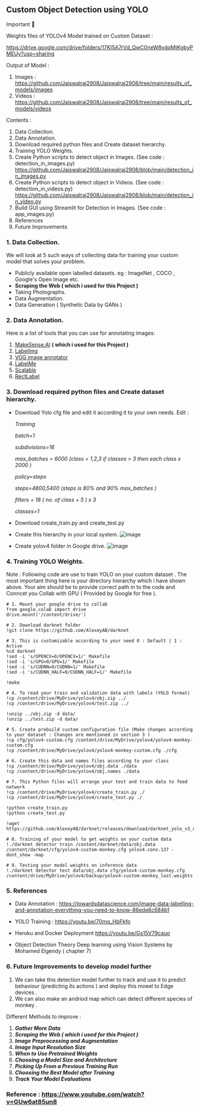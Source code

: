 ## Custom Object Detection using YOLO

Important 🚨

Weights files of YOLOv4 Model trained on Custom Dataset :

https://drive.google.com/drive/folders/17KI5A7rVd_QwC0neW8vdqMtKgbyPMEUy?usp=sharing

Output of Model :

1. Images : https://github.com/Jaiswalraj2908/Jaiswalraj2908/tree/main/results_of_models/images
2. Videos : https://github.com/Jaiswalraj2908/Jaiswalraj2908/tree/main/results_of_models/videos

Contents :
1. Data Collection.
2. Data Annotation.
3. Download required python files and Create dataset hierarchy. 
4. Training YOLO Weights.
5. Create Python scripts to detect object in Images. (See code : detection_in_images.py)
https://github.com/Jaiswalraj2908/Jaiswalraj2908/blob/main/detection_in_images.py
6. Create Python scripts to detect object in Videos. (See code : detection_in_videos.py)  
https://github.com/Jaiswalraj2908/Jaiswalraj2908/blob/main/detection_in_video.py
7. Build GUI using Streamlit for Detection in Images. (See code : app_images.py)
8. References  
9. Future Improvements 

### 1. Data Collection.

We will look at 5 such ways of collecting data for training your custom model that solves your problem.

- Publicly available open labelled datasets.
eg : ImageNet , COCO , Google's Open Image etc.
- **Scraping the Web ( which i used for this Project )**
- Taking Photographs.
- Data Augmentation.
- Data Generation ( Synthetic Data by GANs )

### 2. Data Annotation.
Here is a list of tools that you can use for annotating images:

1.  [MakeSense.AI](https://www.makesense.ai/)  **( which i used for this Project )**
2.  [LabelImg](https://github.com/tzutalin/labelImg)
3.  [VGG image annotator](https://gitlab.com/vgg/via)
4.  [LabelMe](http://labelme.csail.mit.edu/Release3.0/)
5.  [Scalable](https://scalabel.ai/)
6.  [RectLabel](https://rectlabel.com/)

### 3. Download required python files and Create dataset hierarchy. 


- Download Yolo cfg file and edit it according it to your own needs.
Edit : 

	*Training*
	
	*batch=1*
  
	*subdivisions=16*
  
	*max_batches = 6000 (class = 1,2,3 if classes > 3 then each class  x 2000 )*
  
	*policy=steps*
  
	*steps=4800,5400 (steps is 80% and 90% max_batches )*
  
	*filters = 18 ( no. of class + 5 ) x 3*
  
	*classes=1*

- Download create_train.py and create_test.py
- Create this hierarchy in your local system.
![image](https://user-images.githubusercontent.com/86966248/197758148-31415571-a89b-4fd4-93f9-8f3888a42657.png)


-  Create yolov4 folder in Google drive.
![image](https://user-images.githubusercontent.com/86966248/197758073-377772ae-66e7-49af-9791-c059d1ee3a22.png)


### 4. Training YOLO Weights.
Note : Following code are use to train YOLO on your custom dataset .
The most important thing here is your directory hierarchy which i have shown above. Your aim should be to provide correct path in to the code and Conncet you Collab with GPU ( Provided by Google for free ).


    # 1. Mount your google drive to collab 
    from google.colab import drive
    drive.mount('/content/drive/')
    
    # 2. Download darknet folder
    !git clone https://github.com/AlexeyAB/darknet
    
    # 3. This is customizable according to your need 0 : Default | 1 : Active
    %cd darknet
    !sed -i 's/OPENCV=0/OPENCV=1/' Makefile
    !sed -i 's/GPU=0/GPU=1/' Makefile
    !sed -i 's/CUDNN=0/CUDNN=1/' Makefile
    !sed -i 's/CUDNN_HALF=0/CUDNN_HALF=1/' Makefile

    !make
    
    # 4. To read your train and validation data with labels (YOLO format)
    !cp /content/drive/MyDrive/yolov4/obj.zip ../
    !cp /content/drive/MyDrive/yolov4/test.zip ../
    
    !unzip ../obj.zip -d data/
    !unzip ../test.zip -d data/
    
    # 5. Create prebuild custom configuration file (Make changes according to your dataset : Changes are mentioned in section 3 )
    !cp cfg/yolov4-custom.cfg /content/drive/MyDrive/yolov4/yolov4-monkey-custom.cfg
    !cp /content/drive/MyDrive/yolov4/yolov4-monkey-custom.cfg ./cfg
    
    # 6. Create this data and names files according to your class 
    !cp /content/drive/MyDrive/yolov4/obj.data ./data
    !cp /content/drive/MyDrive/yolov4/obj.names ./data
    
    # 7. This Python files will arrange your test and train data to feed network
    !cp /content/drive/MyDrive/yolov4/create_train.py ./
    !cp /content/drive/MyDrive/yolov4/create_test.py ./
    
    !python create_train.py
    !python create_test.py
     
    !wget https://github.com/AlexeyAB/darknet/releases/download/darknet_yolo_v3_optimal/yolov4.conv.137
    
    # 8. Training of your model to get weights on your custom data
    !./darknet detector train /content/darknet/data/obj.data /content/darknet/cfg/yolov4-custom-monkey.cfg yolov4.conv.137 -dont_show -map
    
    # 9. Testing your model weights on inference data
    !./darknet detector test data/obj.data cfg/yolov4-custom-monkey.cfg /content/drive/MyDrive/yolov4/backup/yolov4-custom-monkey_last.weights

### 5. References  

- Data Annotation : 
 https://towardsdatascience.com/image-data-labelling-and-annotation-everything-you-need-to-know-86ede6c684b1

 - YOLO Training :
 https://youtu.be/70mq_HbFkfo
 
 - Heroku and Docker Deployment
https://youtu.be/Gs15V79cauo

- Object Detection Theory 
Deep learning using Vision Systems by Mohamed Elgendy ( chapter 7)

### 6. Future Improvements to develop model further 

1. We can take this detection model further to track and use it to predict behaviour (predicting its actions ) and deploy this moeel to Edge devices .
2. We can also make an andriod map which can detect different species of monkey .

Different Methods to improve :
1. ***Gather More Data***
2. ***Scraping the Web ( which i used for this Project )***
3. ***Image Preprocessing and Augmentation*** 
4. ***Image Input Resolution Size***
5. ***When to Use Pretrained Weights***
6. ***Choosing a Model Size and Architecture***
7. ***Picking Up From a Previous Training Run***
8. ***Choosing the Best Model after Training***
9. ***Track Your Model Evaluations***

### **Reference** : https://www.youtube.com/watch?v=GUw6at85un8
  
